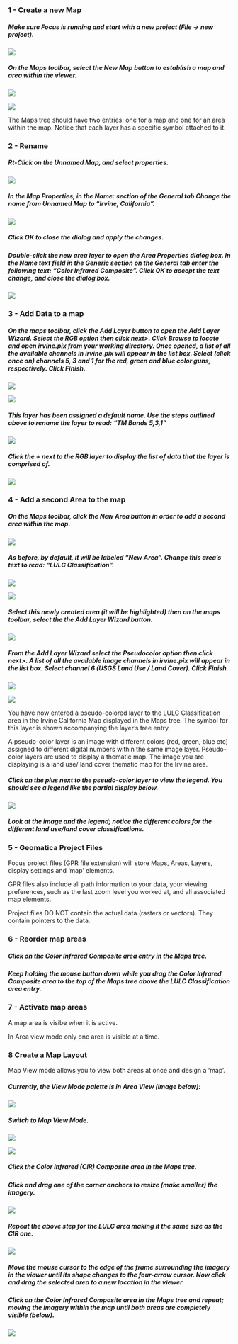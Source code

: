 ### 1 - Create a new Map

##### Make sure Focus is running and start with a new project (File -> new project).

![](./img/Ex01-01.png)

##### On the Maps toolbar, select the New Map button to establish a map and area within the viewer.

![](./img/Ex01-02.png)

![](./img/Ex01-03.png)

The Maps tree should have two entries: one for a map and one for an area within the map. Notice that each layer has a specific symbol attached to it.

### 2 - Rename

##### Rt-Click on the Unnamed Map, and select properties.

![](./img/Ex02-01.png)

##### In the Map Properties, in the Name: section of the General tab Change the name from Unnamed Map to “Irvine, California”.

![](./img/Ex02-02.png)

##### Click OK to close the dialog and apply the changes.

##### Double-click the new area layer to open the Area Properties dialog box. In the Name text field in the Generic section on the General tab enter the following text: “Color Infrared Composite”. Click OK to accept the text change, and close the dialog box.

![](./img/Ex02-03.png)

### 3 - Add Data to a map

##### On the maps toolbar, click the Add Layer button to open the Add Layer Wizard. Select the RGB option then click next>. Click Browse to locate and open irvine.pix from your working directory. Once opened, a list of all the available channels in irvine.pix will appear in the list box. Select (click once on) channels 5, 3 and 1 for the red, green and blue color guns, respectively. Click Finish.

![](./img/Ex03-01.png)

![](./img/Ex03-02.png)

##### This layer has been assigned a default name. Use the steps outlined above to rename the layer to read: “TM Bands 5,3,1”

![](./img/Ex03-03.png)

##### Click the + next to the RGB layer to display the list of data that the layer is comprised of.

![](./img/Ex03-04.png)

### 4 - Add a second Area to the map

##### On the Maps toolbar, click the New Area button in order to add a second area within the map.

![](./img/Ex04-01.png)

##### As before, by default, it will be labeled “New Area”. Change this area’s text to read: “LULC Classification”.

![](./img/Ex04-02.png)

![](./img/Ex04-03.png)

##### Select this newly created area (it will be highlighted) then on the maps toolbar, select the the Add Layer Wizard button.

![](./img/Ex04-04.png)

##### From the Add Layer Wizard select the Pseudocolor option then click next>. A list of all the available image channels in irvine.pix will appear in the list box. Select channel 6 (USGS Land Use / Land Cover). Click Finish.

![](./img/Ex04-05.png)

![](./img/Ex04-06.png)

You have now entered a pseudo-colored layer to the LULC Classification area in the Irvine California Map displayed in the Maps tree. The symbol for this layer is shown accompanying the layer’s tree
entry. 

A pseudo-color layer is an image with different colors (red, green, blue etc) assigned to different digital numbers within the same image layer.
Pseudo-color layers are used to display a thematic map. The image you are displaying is a land use/ land cover thematic map for the Irvine area.

##### Click on the plus next to the pseudo-color layer to view the legend. You should see a legend like the partial display below.

![](./img/Ex04-07.png)

##### Look at the image and the legend; notice the different colors for the different land use/land cover classifications.

### 5 - Geomatica Project Files

Focus project files (GPR file extension) will store Maps, Areas, Layers, display settings and ‘map’ elements.

GPR files also include all path information to your data, your viewing preferences, such as the last zoom level you worked at, and all associated map elements.

Project files DO NOT contain the actual data (rasters or vectors). They contain pointers to the data.

### 6 - Reorder map areas

##### Click on the Color Infrared Composite area entry in the Maps tree.

##### Keep holding the mouse button down while you drag the Color Infrared Composite area to the top of the Maps tree above the LULC Classification area entry.

### 7 - Activate map areas

A map area is visibe when it is active.

In Area view mode only one area is visible at a time.

### 8 Create a Map Layout

Map View mode allows you to view both areas at once and design a ‘map’.

##### Currently, the View Mode palette is in Area View (image below):

![](./img/Ex08-01.png)

##### Switch to Map View Mode.

![](./img/Ex08-02.png)

![](./img/Ex08-03.png)

##### Click the Color Infrared (CIR) Composite area in the Maps tree.

##### Click and drag one of the corner anchors to resize (make smaller) the imagery. 

![](./img/Ex08-04.png)

##### Repeat the above step for the LULC area making it the same size as the CIR one. 

![](./img/Ex08-05.png)

##### Move the mouse cursor to the edge of the frame surrounding the imagery in the viewer until its shape changes to the four-arrow cursor. Now click and drag the selected area to a new location in the viewer.

##### Click on the Color Infrared Composite area in the Maps tree and repeat; moving the imagery within the map until both areas are completely visible (below).

![](./img/Ex08-07.png)


